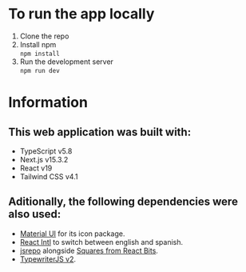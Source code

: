 # To run the app locally
1. Clone the repo
2. Install npm  
`
npm install
`
3. Run the development server  
`
npm run dev
`
# Information
## This web application was built with:
- TypeScript v5.8
- Next.js v15.3.2
- React v19
- Tailwind CSS v4.1
## Aditionally, the following dependencies were also used:
- [Material UI](https://mui.com/material-ui/) for its icon package.
- [React Intl](https://formatjs.github.io/docs/getting-started/installation/) to switch between english and spanish.
- [jsrepo](https://jsrepo.dev/) alongside [Squares from React Bits](https://www.reactbits.dev/backgrounds/squares).
- [TypewriterJS v2](https://www.npmjs.com/package/typewriter-effect).
